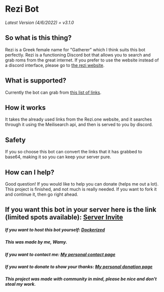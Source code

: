 # Rezi Bot

*Latest Version (4/6/2022) = v3.1.0*

## So what is this thing?
Rezi is a Greek female name for "Gatherer" which I think suits this bot perfectly. Rezi is a functioning Discord bot that allows you to search and grab roms from the great internet. If you prefer to use the website instead of a discord interface, please go to [the rezi website](https://github.com/Wamy-Dev/ReziWebsite).

## What is supported?
Currently the bot can grab from [this list of links](https://github.com/Wamy-Dev/ReziWebsite/wiki).

## How it works
It takes the already used links from the Rezi.one website, and it searches through it using the Meilisearch api, and then is served to you by discord.

## Safety
If you so choose this bot can convert the links that it has grabbed to base64, making it so you can keep your server pure.

## How can I help?
Good question! If you would like to help you can donate (helps me out a lot). This project is finished, and not much is really needed. If you want to fork it and continue it, then go right ahead.

## If you want this bot in your server here is the link (limited spots available): [Server Invite](https://discord.com/api/oauth2/authorize?client_id=796909768940978186&permissions=3072&scope=bot)

##### If you want to host this bot yourself: [Dockerized](https://hub.docker.com/repository/docker/reziproject/rezibot)
##### This was made by me, Wamy.
##### If you want to contact me: [My personal contact page](https://homeonacloud.com/pages/contactme.html)
##### If you want to donate to show your thanks: [My personal donation page](https://homeonacloud.com/pages/donate.html)
##### This project was made with community in mind, please be nice and don't steal my work.




